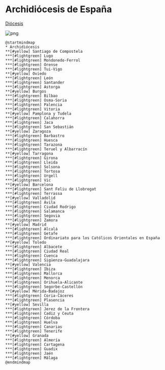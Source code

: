 # Archidiócesis de España

[Diócesis](https://www.conferenciaepiscopal.es/diocesis/)

![png](https://img.plantuml.biz/plantuml/png/TLMzRXin3Dxp50Aw1RXtY7reqWOn7DHkXXGPw1DxPi2J34hdDjxwA1upP2YyTjEBbPSqI8nZDu6_7ycFr5dA8BcZu3lOd9owYJHhybGE3IPA9wUdtpuy87FySUSM43916vr7LyTk4rD61ZLH6wPsdLj137Vkgc_ZM3gBmSU0FbRdA19vR34N30d7ycLFrGqzntm3Cz-InZAIOpc4iNZ03i6ZZ5MJbAEqS1HzsaiRqzXsIhm28-iyTL0jef3HZcjW38sbkQ7yp-KjypLq6uu1t8FMxSt-ri2mZYA6wX8QGwh5kmMk86Kg-t2KxXP49xepdAOWWuSOrNxgCLbvbXfifzWD3KgFh3LDj7-Al2bFnpYMWxGrVIz8JFaL8tchsiZ91X4bnsGelaghCApvDCUi06cGpTW3lzmvClN3TbnnN0csaCrE2AHqFFGRO0OVcVpOeVpQaia2wZruzoLw8MlV5igI3eB91spZrYBaBNHHZg7DGECRi2RS09UzCIxCyDtOuhbu2g1qpz5jb2YEOr8gvt9WQlGv5qBTKSRaCBYFQGFbzp6KPMHpvGTEDPYDdAyzGZ2cM_TeTuVQyWV33ggB7hnsyHvaDAx_RFJd5LcxDDFvHh6IpJ3O2ct7MbS6gecsHybbL3UCKLPOrJ0SOdwvU-ycLnvrSb1DjOZxk3CQC1oVgYxx1WMDOtVDa5xhVFSBeFBH8kIbHjaDx6Tmvxgo6QqBLOEddHw26ljigSj1V5mP6Zqwl3K3FhFAmB_4W4BFN7o3Vo5gRvsD2NSevSdC81bQD6-JCeH-MdUuF1g_qApi6VIhEKFzRb--tBy0)

```plantuml
@startmindmap
* Archidiócesis
**[#yellow] Santiago de Compostela
***[#lightgreen] Lugo
***[#lightgreen] Mondonedo-Ferrol
***[#lightgreen] Orense
***[#lightgreen] Tui-Vigo
**[#yellow] Oviedo
***[#lightgreen] León
***[#lightgreen] Santander
***[#lightgreen] Astorga
**[#yellow] Burgos
***[#lightgreen] Bilbao
***[#lightgreen] Osma-Soria
***[#lightgreen] Palencia
***[#lightgreen] Vitoria
**[#yellow] Pamplona y Tudela
***[#lightgreen] Calahorra
***[#lightgreen] Jaca
***[#lightgreen] San Sebastián
**[#yellow] Zaragoza
***[#lightgreen] Barbastro
***[#lightgreen] Huesca
***[#lightgreen] Tarazona
***[#lightgreen] Teruel y Albarracín
**[#yellow] Tarragona
***[#lightgreen] Girona
***[#lightgreen] Lleida
***[#lightgreen] Solsona
***[#lightgreen] Tortosa
***[#lightgreen] Urgell
***[#lightgreen] Vic
**[#yellow] Barcelona
***[#lightgreen] Sant Feliu de Llobregat
***[#lightgreen] Terrassa
**[#yellow] Valladolid
***[#lightgreen] Ávila
***[#lightgreen] Ciudad Rodrigo
***[#lightgreen] Salamanca
***[#lightgreen] Segovia
***[#lightgreen] Zamora
**[#yellow] Madrid
***[#lightgreen] Alcalá
***[#lightgreen] Getafe
***[#lightgreen] Ordinariato para los Católicos Orientales en España
**[#yellow] Toledo
***[#lightgreen] Albacete
***[#lightgreen] Ciudad Real
***[#lightgreen] Cuenca
***[#lightgreen] Sigüenza-Guadalajara
**[#yellow] Valencia
***[#lightgreen] Ibiza
***[#lightgreen] Mallorca
***[#lightgreen] Menorca
***[#lightgreen] Orihuela-Alicante
***[#lightgreen] Segorbe-Castellón
**[#yellow] Mérida-Badajoz
***[#lightgreen] Coria-Cáceres
***[#lightgreen] Plasencia
**[#yellow] Sevilla
***[#lightgreen] Jerez de la Frontera
***[#lightgreen] Cadiz y Ceuta
***[#lightgreen] Córdoba
***[#lightgreen] Huelva
***[#lightgreen] Canarias
***[#lightgreen] Tenerife
**[#yellow] Granada
***[#lightgreen] Almería
***[#lightgreen] Cartagena
***[#lightgreen] Guadix
***[#lightgreen] Jaén
***[#lightgreen] Málaga
@endmindmap
```

